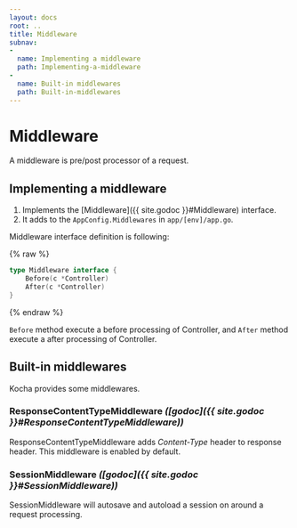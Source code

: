 ```yaml
---
layout: docs
root: ..
title: Middleware
subnav:
-
  name: Implementing a middleware
  path: Implementing-a-middleware
-
  name: Built-in middlewares
  path: Built-in-middlewares
---
```


# Middleware <a id="Middleware"></a>

A middleware is pre/post processor of a request.

## Implementing a middleware <a id="Implementing-a-middleware"></a>

1. Implements the [Middleware]({{ site.godoc }}#Middleware) interface.
1. It adds to the `AppConfig.Middlewares` in `app/[env]/app.go`.

Middleware interface definition is following:

{% raw %}
```go
type Middleware interface {
	Before(c *Controller)
	After(c *Controller)
}
```
{% endraw %}

`Before` method execute a before processing of Controller, and `After` method execute a after processing of Controller.

## Built-in middlewares <a id="Built-in-middlewares"></a>

Kocha provides some middlewares.

### ResponseContentTypeMiddleware *([godoc]({{ site.godoc }}#ResponseContentTypeMiddleware))*

ResponseContentTypeMiddleware adds *Content-Type* header to response header.
This middleware is enabled by default.

### SessionMiddleware *([godoc]({{ site.godoc }}#SessionMiddleware))*

SessionMiddleware will autosave and autoload a session on around a request processing.
